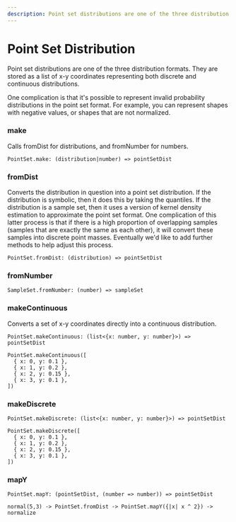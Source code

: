 ```yaml
---
description: Point set distributions are one of the three distribution formats. They are stored as a list of x-y coordinates representing both discrete and continuous distributions.
---
```


# Point Set Distribution

Point set distributions are one of the three distribution formats. They are stored as a list of x-y coordinates representing both discrete and continuous distributions.

One complication is that it's possible to represent invalid probability distributions in the point set format. For example, you can represent shapes with negative values, or shapes that are not normalized.

### make

Calls fromDist for distributions, and fromNumber for numbers.
```
PointSet.make: (distribution|number) => pointSetDist
```

### fromDist

Converts the distribution in question into a point set distribution. If the distribution is symbolic, then it does this by taking the quantiles. If the distribution is a sample set, then it uses a version of kernel density estimation to approximate the point set format. One complication of this latter process is that if there is a high proportion of overlapping samples (samples that are exactly the same as each other), it will convert these samples into discrete point masses. Eventually we'd like to add further methods to help adjust this process.

```
PointSet.fromDist: (distribution) => pointSetDist
```

### fromNumber

```
SampleSet.fromNumber: (number) => sampleSet
```


### makeContinuous

Converts a set of x-y coordinates directly into a continuous distribution.

```
PointSet.makeContinuous: (list<{x: number, y: number}>) => pointSetDist
```

```squiggle
PointSet.makeContinuous([
  { x: 0, y: 0.1 },
  { x: 1, y: 0.2 },
  { x: 2, y: 0.15 },
  { x: 3, y: 0.1 },
])
```

### makeDiscrete

```
PointSet.makeDiscrete: (list<{x: number, y: number}>) => pointSetDist
```

```squiggle
PointSet.makeDiscrete([
  { x: 0, y: 0.1 },
  { x: 1, y: 0.2 },
  { x: 2, y: 0.15 },
  { x: 3, y: 0.1 },
])
```

### mapY

```
PointSet.mapY: (pointSetDist, (number => number)) => pointSetDist
```

```squiggle
normal(5,3) -> PointSet.fromDist -> PointSet.mapY({|x| x ^ 2}) -> normalize
```
